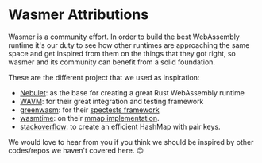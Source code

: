 # Wasmer Attributions

Wasmer is a community effort.
In order to build the best WebAssembly runtime it's our duty to see how other runtimes are approaching the same space
and get inspired from them on the things that they got right, so wasmer and its community can benefit from a solid
foundation.

These are the different project that we used as inspiration:

- [Nebulet](https://github.com/nebulet/nebulet): as the base for creating a great Rust WebAssembly runtime
- [WAVM](https://github.com/wavm/wavm): for their great integration and testing framework
- [greenwasm](https://github.com/Kimundi/greenwasm): for their [spectests framework](https://github.com/Kimundi/greenwasm/tree/master/greenwasm-spectest)
- [wasmtime](/wasmtime): on their [mmap implementation](https://github.com/CraneStation/wasmtime/blob/3f24098edc81cd9bf0f877fb7fba018cad0f039e/lib/runtime/src/mmap.rs).
- [stackoverflow](https://stackoverflow.com/a/45795699/1072990): to create an efficient HashMap with pair keys.

We would love to hear from you if you think we should be inspired by other codes/repos we haven't covered here.
😊
